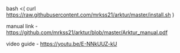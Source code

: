 bash <( curl https://raw.githubusercontent.com/mrkss21/arktur/master/install.sh )

manual link - https://github.com/mrkss21/arktur/blob/master/Arktur_manual.pdf

video guide - https://youtu.be/E-NNkUUZ-kU
